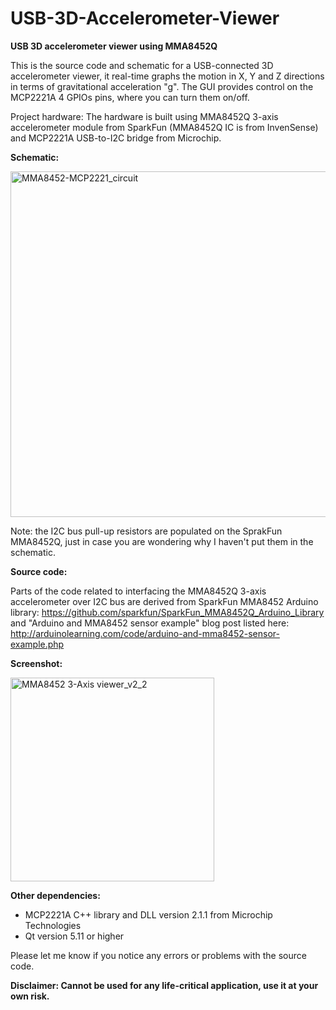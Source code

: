 # USB-3D-Accelerometer-Viewer
**USB 3D accelerometer viewer using MMA8452Q**

This is the source code and schematic for a USB-connected 3D accelerometer viewer, it real-time graphs the motion in X, Y and Z directions in terms of gravitational acceleration "g". The GUI provides control on the MCP2221A 4 GPIOs pins, where you can turn them on/off.

Project hardware:
The hardware is built using MMA8452Q 3-axis accelerometer module from SparkFun (MMA8452Q IC is from InvenSense) and MCP2221A USB-to-I2C bridge from Microchip. 

**Schematic:**

<img width="553" alt="MMA8452-MCP2221_circuit" src="https://user-images.githubusercontent.com/8460504/62651860-c9eddb00-b90e-11e9-8e04-38fdca868ec6.png">

Note: the I2C bus pull-up resistors are populated on the SprakFun MMA8452Q, just in case you are wondering why I haven't put them in the schematic.

**Source code:**

Parts of the code related to interfacing the MMA8452Q 3-axis accelerometer over I2C bus are derived from SparkFun MMA8452 Arduino library: https://github.com/sparkfun/SparkFun_MMA8452Q_Arduino_Library
and "Arduino and MMA8452 sensor example" blog post listed here: http://arduinolearning.com/code/arduino-and-mma8452-sensor-example.php


**Screenshot:**

<img width="326" alt="MMA8452 3-Axis viewer_v2_2" src="https://user-images.githubusercontent.com/8460504/62651842-be9aaf80-b90e-11e9-966e-6bb1a2da8496.png">

**Other dependencies:**
- MCP2221A C++ library and DLL version 2.1.1 from Microchip Technologies
- Qt version 5.11 or higher

Please let me know if you notice any errors or problems with the source code.

**Disclaimer: Cannot be used for any life-critical application, use it at your own risk.**
